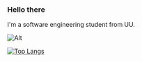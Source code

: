 ### Hello there

I'm a software engineering student from UU.

![Alt](https://komarev.com/ghpvc/?username=Probatio-Diabolica&&color=bf526b&label=Profile%20views%20since%20January%203%202023)

[![Top Langs](https://github-readme-stats.vercel.app/api/top-langs/?username=Probatio-Diabolica&hide=C&layout=compact&show_icons=true&theme=dracula)](https://github.com/Probatio-Diabolica/github-readme-stats)
